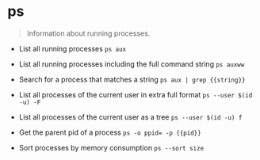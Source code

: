 # ps
> Information about running processes.

- List all running processes
`ps aux`

- List all running processes including the full command string
`ps auxww`

- Search for a process that matches a string
`ps aux | grep {{string}}`

- List all processes of the current user in extra full format
`ps --user $(id -u) -F`

- List all processes of the current user as a tree
`ps --user $(id -u) f`

- Get the parent pid of a process
`ps -o ppid= -p {{pid}}`

- Sort processes by memory consumption
`ps --sort size`
